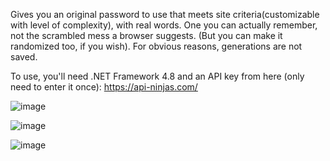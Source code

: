 Gives you an original password to use that meets site criteria(customizable with level of complexity), with real words. One you can actually remember, not the scrambled mess a browser suggests. (But you can make it randomized too, if you wish). For obvious reasons, generations are not saved.

To use, you'll need .NET Framework 4.8 and an API key from here (only need to enter it once):
https://api-ninjas.com/

![image](https://user-images.githubusercontent.com/122572151/215593883-f26e66c5-3e12-4fc2-806a-add14750bdc2.png)

![image](https://user-images.githubusercontent.com/122572151/215594033-2c46635f-f10f-4dc2-b997-9d8b8ce58f35.png)

![image](https://user-images.githubusercontent.com/122572151/215594107-f0b9157a-9c63-4ac9-a0ef-3cec8c1be820.png)
